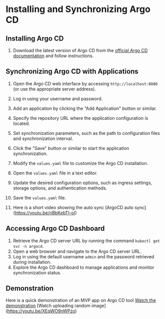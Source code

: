 # Installing and Synchronizing Argo CD

## Installing Argo CD

1. Download the latest version of Argo CD from the [official Argo CD documentation](https://argo-cd.readthedocs.io/en/stable/getting_started/) and follow instructions.

## Synchronizing Argo CD with Applications

1. Open the Argo CD web interface by accessing `http://localhost:8080` (or use the appropriate server address).
2. Log in using your username and password.
3. Add an application by clicking the "Add Application" button or similar.
4. Specify the repository URL where the application configuration is located.
5. Set synchronization parameters, such as the path to configuration files and synchronization interval.
6. Click the "Save" button or similar to start the application synchronization.

1. Modify the `values.yaml` file to customize the Argo CD installation.
2. Open the `values.yaml` file in a text editor.
3. Update the desired configuration options, such as ingress settings, storage options, and authentication methods.
4. Save the `values.yaml` file. 
5. Here is a short video showing the auto sync [ArgoCD auto sync] (https://youtu.be/nBbKebTI-oI)

## Accessing Argo CD Dashboard

1. Retrieve the Argo CD server URL by running the command `kubectl get svc -n argocd`.
2. Open a web browser and navigate to the Argo CD server URL.
3. Log in using the default username `admin` and the password retrieved during installation.
4. Explore the Argo CD dashboard to manage applications and monitor synchronization status.

## Demonstration
Here is a quick demonstration of an MVP app on Argo CD tool
[Watch the demonstration](https://youtu.be/Elln7ZN0Y2g)
[Watch uploading random image] (https://youtu.be/XEqWO9nWPzo)

